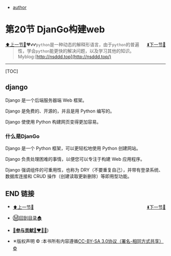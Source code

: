 + [author](http://nsddd.top)

# 第20节 DjanGo构建web

<div><a href = '19.md' style='float:left'>⬆️上一节🔗</a><a href = '21.md' style='float: right'>⬇️下一节🔗</a></div>


> ❤️💕💕`python`是一种动态的解释形语言，由于`python`的普遍性，学会`python`能更快的解决问题，以及学习其他的知识。Myblog:[http://nsddd.top](http://nsddd.top/)

---
[TOC]

## django

Django 是一个后端服务器端 Web 框架。

Django 是免费的、开源的，并且是用 Python 编写的。

Django 使使用 Python 构建网页变得更加容易。



### 什么是DjanGo

Django 是一个 Python 框架，可以更轻松地使用 Python 创建网站。

Django 负责处理困难的事情，以便您可以专注于构建 Web 应用程序。

Django 强调组件的可重用性，也称为 DRY（不要重复自己），并带有登录系统、数据库连接和 CRUD 操作（创建读取更新删除）等即用型功能。



## END 链接
<ul><li><div><a href = '19.md' style='float:left'>⬆️上一节🔗</a><a href = '21.md' style='float: right'>⬇️下一节🔗</a></div></li></ul>

+ [Ⓜ️回到目录🏠](../README.md)

+ [**🫵参与贡献💞❤️‍🔥💖**](https://nsddd.top/archives/contributors))

+ ✴️版权声明 &copy; :本书所有内容遵循[CC-BY-SA 3.0协议（署名-相同方式共享）&copy;](http://zh.wikipedia.org/wiki/Wikipedia:CC-by-sa-3.0协议文本) 

